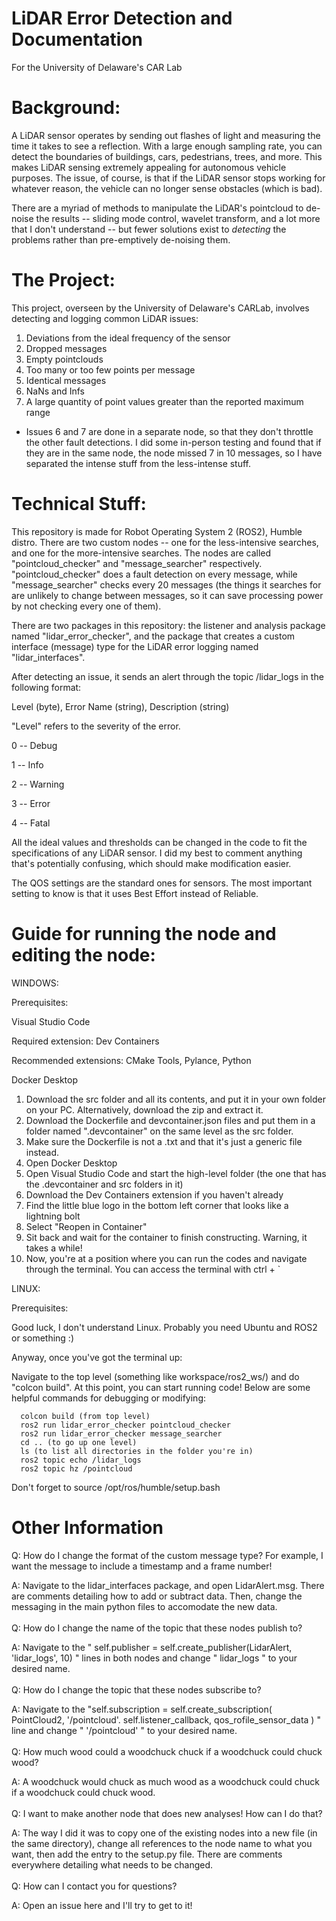 # LiDAR Error Detection and Documentation
For the University of Delaware's CAR Lab

# Background:
A LiDAR sensor operates by sending out flashes of light and measuring the time it takes to see a reflection. With a large enough sampling rate, you can detect the boundaries of buildings, cars, pedestrians, trees, and more. This makes LiDAR sensing extremely appealing for autonomous vehicle purposes. The issue, of course, is that if the LiDAR sensor stops working for whatever reason, the vehicle can no longer sense obstacles (which is bad). 

There are a myriad of methods to manipulate the LiDAR's pointcloud to de-noise the results -- sliding mode control, wavelet transform, and a lot more that I don't understand -- but fewer solutions exist to _detecting_ the problems rather than pre-emptively de-noising them. 

# The Project:
This project, overseen by the University of Delaware's CARLab, involves detecting and logging common LiDAR issues:

1. Deviations from the ideal frequency of the sensor
2. Dropped messages
3. Empty pointclouds
4. Too many or too few points per message
5. Identical messages
6. NaNs and Infs
7. A large quantity of point values greater than the reported maximum range

* Issues 6 and 7 are done in a separate node, so that they don't throttle the other fault detections. I did some in-person testing and found that if they are in the same node, the node missed 7 in 10 messages, so I have separated the intense stuff from the less-intense stuff.


# Technical Stuff:

This repository is made for Robot Operating System 2 (ROS2), Humble distro. There are two custom nodes -- one for the less-intensive searches, and one for the more-intensive searches. The nodes are called "pointcloud_checker" and "message_searcher" respectively. "pointcloud_checker" does a fault detection on every message, while "message_searcher" checks every 20 messages (the things it searches for are unlikely to change between messages, so it can save processing power by not checking every one of them).

There are two packages in this repository: the listener and analysis package named "lidar_error_checker", and the package that creates a custom interface (message) type for the LiDAR error logging named "lidar_interfaces".

After detecting an issue, it sends an alert through the topic /lidar_logs in the following format:

Level (byte), Error Name (string), Description (string)

"Level" refers to the severity of the error.


0 -- Debug

1 -- Info

2 -- Warning

3 -- Error

4 -- Fatal


All the ideal values and thresholds can be changed in the code to fit the specifications of any LiDAR sensor. I did my best to comment anything that's potentially confusing, which should make modification easier.

The QOS settings are the standard ones for sensors. The most important setting to know is that it uses Best Effort instead of Reliable.

# Guide for running the node and editing the node:
WINDOWS:

Prerequisites:

  Visual Studio Code
    
   Required extension: Dev Containers
   
   Recommended extensions: CMake Tools, Pylance, Python
    
  Docker Desktop


1. Download the src folder and all its contents, and put it in your own folder on your PC. Alternatively, download the zip and extract it.
2. Download the Dockerfile and devcontainer.json files and put them in a folder named ".devcontainer" on the same level as the src folder.
3. Make sure the Dockerfile is not a .txt and that it's just a generic file instead.
4. Open Docker Desktop
5. Open Visual Studio Code and start the high-level folder (the one that has the .devcontainer and src folders in it)
6. Download the Dev Containers extension if you haven't already
7. Find the little blue logo in the bottom left corner that looks like a lightning bolt
8. Select "Reopen in Container"
9. Sit back and wait for the container to finish constructing. Warning, it takes a while!
10. Now, you're at a position where you can run the codes and navigate through the terminal. You can access the terminal with ctrl + ` 


LINUX:

Prerequisites:

   Good luck, I don't understand Linux. Probably you need Ubuntu and ROS2 or something :)



Anyway, once you've got the terminal up:

Navigate to the top level (something like workspace/ros2_ws/) and do "colcon build". At this point, you can start running code! Below are some helpful commands for debugging or modifying:

      colcon build (from top level)
      ros2 run lidar_error_checker pointcloud_checker
      ros2 run lidar_error_checker message_searcher
      cd .. (to go up one level)
      ls (to list all directories in the folder you're in)
      ros2 topic echo /lidar_logs
      ros2 topic hz /pointcloud
Don't forget to     source /opt/ros/humble/setup.bash




# Other Information

Q: How do I change the format of the custom message type? For example, I want the message to include a timestamp and a frame number!

A: Navigate to the lidar_interfaces package, and open LidarAlert.msg. There are comments detailing how to add or subtract data. Then, change the messaging in the main python files to accomodate the new data.
<br> </br>
Q: How do I change the name of the topic that these nodes publish to?

A: Navigate to the " self.publisher = self.create_publisher(LidarAlert, 'lidar_logs', 10) " lines in both nodes and change " lidar_logs " to your desired name.
<br> </br>
Q: How do I change the topic that these nodes subscribe to?

A: Navigate to the "self.subscription = self.create_subscription( PointCloud2, '/pointcloud'. self.listener_callback, qos_rofile_sensor_data ) " line and change " '/pointcloud' " to your desired name.
<br> </br>
Q: How much wood could a woodchuck chuck if a woodchuck could chuck wood?

A: A woodchuck would chuck as much wood as a woodchuck could chuck if a woodchuck could chuck wood.
<br> </br>
Q: I want to make another node that does new analyses! How can I do that?

A: The way I did it was to copy one of the existing nodes into a new file (in the same directory), change all references to the node name to what you want, then add the entry to the setup.py file. There are comments everywhere detailing what needs to be changed.
<br> </br>
Q: How can I contact you for questions?

A: Open an issue here and I'll try to get to it! 
